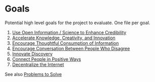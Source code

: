 # Goals

Potential high level goals for the project to evaluate. One file per goal.

1. [Use Open Information / Science to Enhance Credibility](credibility.md)
1. [Accelerate Knowledge, Creativity, and Innovation](accelerate-innovation.md)
1. [Encourage Thoughtful Consumption of Information](encourage-thinking.md)
1. [Encourage Conversation Between People Who Disagree](encourage-conversation.md)
1. [Innovate Discovery](innovate-discovery.md)
1. [Connect People in Positive Ways](connect-people.md)
1. [Decentralize the Internet](decentralize-internet.md)

See also [Problems to Solve](problems-to-solve/README.md)
